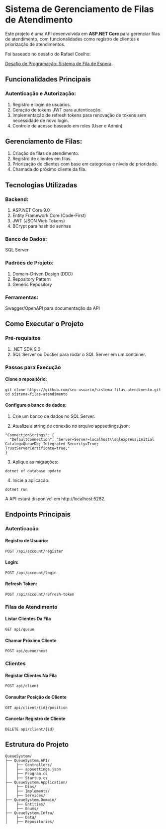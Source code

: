 # Sistema de Gerenciamento de Filas de Atendimento
Este projeto é uma API desenvolvida em **ASP.NET Core** para gerenciar filas de atendimento, com funcionalidades como registro de clientes e priorização de atendimentos. 

Foi baseado no desafio do Rafael Coelho: 

[Desafio de Programação: Sistema de Fila de Espera](https://racoelho.com.br/listas/desafios/fila-de-espera).

## Funcionalidades Principais

### Autenticação e Autorização:

1. Registro e login de usuários.
2. Geração de tokens JWT para autenticação.
3. Implementação de refresh tokens para renovação de tokens sem necessidade de novo login.
4. Controle de acesso baseado em roles (User e Admin).

## Gerenciamento de Filas:

1. Criação de filas de atendimento.
2. Registro de clientes em filas.
3. Priorização de clientes com base em categorias e níveis de prioridade.
4. Chamada do próximo cliente da fila.

## Tecnologias Utilizadas

### Backend:

1. ASP.NET Core 9.0
2. Entity Framework Core (Code-First)
3. JWT (JSON Web Tokens)
4. BCrypt para hash de senhas

### Banco de Dados:

SQL Server

### Padrões de Projeto:

1. Domain-Driven Design (DDD)
2. Repository Pattern
3. Generic Repository

### Ferramentas:

Swagger/OpenAPI para documentação da API

## Como Executar o Projeto

### Pré-requisitos

1. .NET SDK 9.0
2. SQL Server ou Docker para rodar o SQL Server em um container.

### Passos para Execução

#### Clone o repositório:

```
git clone https://github.com/seu-usuario/sistema-filas-atendimento.git
cd sistema-filas-atendimento
```

#### Configure o banco de dados:

1. Crie um banco de dados no SQL Server.

2. Atualize a string de conexão no arquivo appsettings.json:

```
"ConnectionStrings": {
  "DefaultConnection": "Server=Server=localhost\\sqlexpress;Initial Catalog=QueueDb; Integrated Security=True; TrustServerCertificate=true;"
}
```

3. Aplique as migrações:

```
dotnet ef database update
```

4. Inicie a aplicação:

```
dotnet run
```

A API estará disponível em http://localhost:5282.

## Endpoints Principais

### Autenticação

#### Registro de Usuário:

`POST /api/account/register`

#### Login:

`POST /api/account/login`

#### Refresh Token:

`POST /api/account/refresh-token`

### Filas de Atendimento

#### Listar Clientes Da Fila

`GET api/queue`

#### Chamar Próximo Cliente

`POST api/queue/next`

### Clientes

#### Registar Clientes Na Fila

`POST api/client`

#### Consultar Posição do Cliente

`GET api/client/{id}/position`

#### Cancelar Registro de Cliente

`DELETE api/client/{id}`


## Estrutura do Projeto
```
QueueSystem/
├── QueueSystem.API/
│    ├── Controllers/
│    ├── appsettings.json
│    ├── Program.cs
│    ├── Startup.cs
├── QueueSystem.Application/
│    ├── Dtos/
│    ├── Implements/
│    ├── Services/ 
├── QueueSystem.Domain/
│    ├── Entities/
│    ├── Enums/
├── QueueSystem.Infra/
│    ├── Data/
│    ├── Repositories/
```


